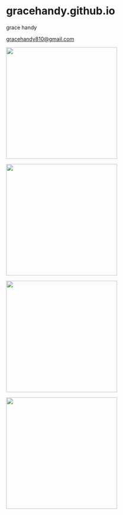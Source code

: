 # gracehandy.github.io

<html>

<body>
<p>
grace handy
  </p>
  <p>
<a href="gracehandy810@gmail.com">gracehandy810@gmail.com</a>
    </p>
<p>
<img src="https://github.com/gracehandy/gracehandy.github.io/assets/15251713/b46c2992-a7bd-49f0-8664-22cff0158ad9" width="300" height="300">
</p>

<p>
<img src="https://github.com/gracehandy/gracehandy.github.io/assets/15251713/711f4dff-60cb-4323-95b2-953011b8c9e6" width="300" height="300">
</p>

<p>
<img src="https://github.com/gracehandy/gracehandy.github.io/assets/15251713/0792052a-9b27-4a89-a488-9c9c80215459" width="300" height="300">
</p>

<p>
  <img src="https://github.com/gracehandy/gracehandy.github.io/assets/15251713/685ed2cd-2b3d-48f8-bf45-e0663791e132" width="300" height="300">
  </p>

  

  

</body>

</html>
